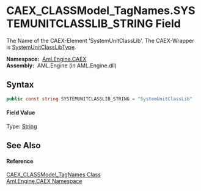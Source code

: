 CAEX_CLASSModel_TagNames.SYSTEMUNITCLASSLIB_STRING Field
========================================================
The Name of the CAEX-Element 'SystemUnitClassLib'. The CAEX-Wrapper is [SystemUnitClassLibType][1].

  **Namespace:**  [Aml.Engine.CAEX][2]  
  **Assembly:**  AML.Engine (in AML.Engine.dll)

Syntax
------

```csharp
public const string SYSTEMUNITCLASSLIB_STRING = "SystemUnitClassLib"
```

#### Field Value
Type: [String][3]

See Also
--------

#### Reference
[CAEX_CLASSModel_TagNames Class][4]  
[Aml.Engine.CAEX Namespace][2]  

[1]: ../SystemUnitClassLibType/README.md
[2]: ../README.md
[3]: https://docs.microsoft.com/dotnet/api/system.string
[4]: README.md
[5]: https://www.automationml.org
[6]: ../../icons/logoShade.png